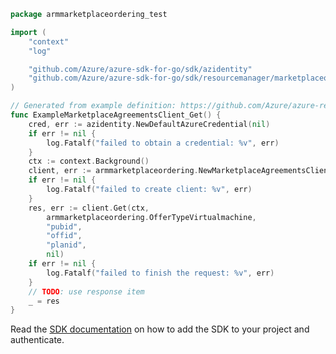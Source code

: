 ```go
package armmarketplaceordering_test

import (
	"context"
	"log"

	"github.com/Azure/azure-sdk-for-go/sdk/azidentity"
	"github.com/Azure/azure-sdk-for-go/sdk/resourcemanager/marketplaceordering/armmarketplaceordering"
)

// Generated from example definition: https://github.com/Azure/azure-rest-api-specs/tree/main/specification/marketplaceordering/resource-manager/Microsoft.MarketplaceOrdering/stable/2021-01-01/examples/GetMarketplaceTerms.json
func ExampleMarketplaceAgreementsClient_Get() {
	cred, err := azidentity.NewDefaultAzureCredential(nil)
	if err != nil {
		log.Fatalf("failed to obtain a credential: %v", err)
	}
	ctx := context.Background()
	client, err := armmarketplaceordering.NewMarketplaceAgreementsClient("subid", cred, nil)
	if err != nil {
		log.Fatalf("failed to create client: %v", err)
	}
	res, err := client.Get(ctx,
		armmarketplaceordering.OfferTypeVirtualmachine,
		"pubid",
		"offid",
		"planid",
		nil)
	if err != nil {
		log.Fatalf("failed to finish the request: %v", err)
	}
	// TODO: use response item
	_ = res
}
```

Read the [SDK documentation](https://github.com/Azure/azure-sdk-for-go/blob/sdk%2Fresourcemanager%2Fmarketplaceordering%2Farmmarketplaceordering%2Fv1.0.0/sdk/resourcemanager/marketplaceordering/armmarketplaceordering/README.md) on how to add the SDK to your project and authenticate.
